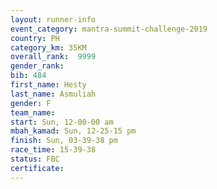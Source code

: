 ```yaml
---
layout: runner-info 
event_category: mantra-summit-challenge-2019 
country: PH
category_km: 35KM 
overall_rank:  9999
gender_rank: 
bib: 484
first_name: Hesty
last_name: Asmuliah
gender: F
team_name: 
start: Sun, 12-00-00 am
mbah_kamad: Sun, 12-25-15 pm
finish: Sun, 03-39-38 pm
race_time: 15-39-38
status: FBC
certificate: 
---
```

